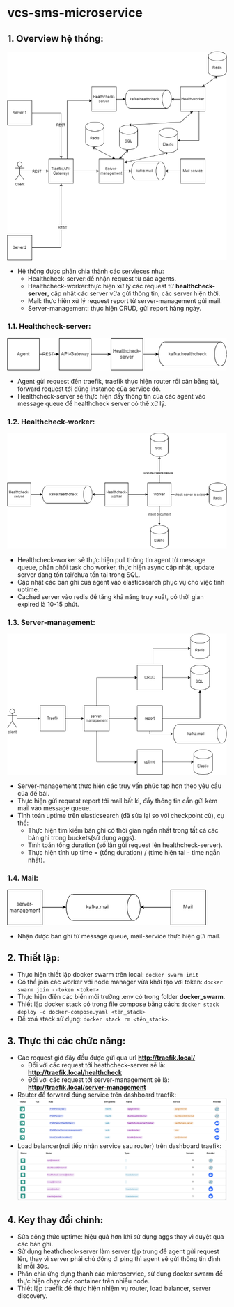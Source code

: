 # vcs-sms-microservice

## 1. Overview hệ thống:
![overview](pic/overview_2.png)
- Hệ thống được phân chia thành các servieces như:
  * Healthcheck-server:để nhận request từ các agents.
  * Healthcheck-worker:thực hiện xử lý các request từ **healthcheck-server**, cập nhật các server vừa gửi thông tin, các server hiện thời.
  * Mail: thực hiện xử lý request report từ server-management gửi mail.
  * Server-management: thực hiện CRUD, gửi report hàng ngày.
### 1.1. Healthcheck-server:
![healthcheck_server](pic/healthcheck_server.png)
- Agent gửi request đến traefik, traefik thực hiện router rồi cân bằng tải, forward request tới đúng instance của service đó.
- Healthcheck-server sẽ thực hiện đẩy thông tin của các agent vào message queue để healthcheck server có thể xử lý.
### 1.2. Healthcheck-worker:
![healthcheck_worker](pic/healthcheck_worker.png)
- Healthcheck-worker sẽ thực hiện pull thông tin agent từ message queue, phân phối task cho worker, thực hiện async cập nhật, update server đang tồn tại/chưa tồn tại trong SQL.
- Cập nhật các bản ghi của agent vào elasticsearch phục vụ cho việc tính uptime.
- Cached server vào redis để tăng khả năng truy xuất, có thời gian expired là 10-15 phút.
### 1.3. Server-management:
![Server-management](pic/service_management.png)
- Server-management thực hiện các truy vấn phức tạp hơn theo yêu cầu của đề bài.
- Thực hiện gửi request report tới mail bất kì, đẩy thông tin cần gửi kèm mail vào message queue.
- Tính toán uptime trên elasticsearch (đã sửa lại so với checkpoint cũ), cụ thể:
  * Thực hiện tìm kiếm bản ghi có thời gian ngắn nhất trong tất cả các bản ghi trong buckets(sử dụng aggs).
  * Tính toán tổng duration (số lần gửi request lên healthcheck-server).
  * Thực hiện tính up time = (tổng duration) / (time hiện tại - time ngắn nhất).
### 1.4. Mail:
![mail](pic/mail.png)
- Nhận được bản ghi từ message queue, mail-service thực hiện gửi mail.

## 2. Thiết lập:
- Thực hiện thiết lập docker swarm trên local: `docker swarm init`
- Có thể join các worker với node manager vừa khởi tạo với token: `docker swarm join --token <token>`
- Thực hiện điền các biến môi trường .env có trong folder **docker_swarm**.
- Thiết lập docker stack có trong file compose bằng cách: `docker stack deploy -c docker-compose.yaml <tên_stack>`
- Để xoá stack sử dụng: `docker stack rm <tên_stack>`.
  
## 3. Thực thi các chức năng:
- Các request giờ đây đều được gửi qua url **http://traefik.local/**
  * Đối với các request tới heathcheck-server sẽ là: **http://traefik.local/healthcheck**
  * Đối với các request tới server-management sẽ là: **http://traefik.local/server-management**
- Router để forward đúng service trên dashboard traefik:
 ![router](pic/router.png)
- Load balancer(nơi tiếp nhận service sau router) trên dashboard traefik:
 ![load_balancer](pic/load_balancer.png)

## 4. Key thay đổi chính:
- Sửa công thức uptime: hiệu quả hơn khi sử dụng aggs thay vì duyệt qua các bản ghi.
- Sử dụng heathcheck-server làm server tập trung để agent gửi request lên, thay vì server phải chủ động đi ping thì agent sẽ gửi thông tin định kì mỗi 30s.
- Phân chia ứng dụng thành các microservice, sử dụng docker swarm để thực hiện chạy các container trên nhiều node.
- Thiết lập traefik để thực hiện nhiệm vụ router, load balancer, server discovery.
